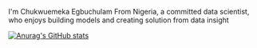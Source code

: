 I'm Chukwuemeka Egbuchulam From Nigeria, a committed data scientist, who enjoys building models and creating solution from data insight

[![Anurag's GitHub stats](https://github-readme-stats.vercel.app/api?username=Chukwuemeka)](https://github.com/Chukwuemeka/github-readme-stats)
